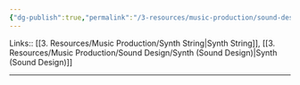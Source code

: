 ```yaml
---
{"dg-publish":true,"permalink":"/3-resources/music-production/sound-design/synth-string-sound-design/","tags":["type/note"]}
---
```


Links:: [[3. Resources/Music Production/Synth String\|Synth String]], [[3. Resources/Music Production/Sound Design/Synth (Sound Design)\|Synth (Sound Design)]]

---


